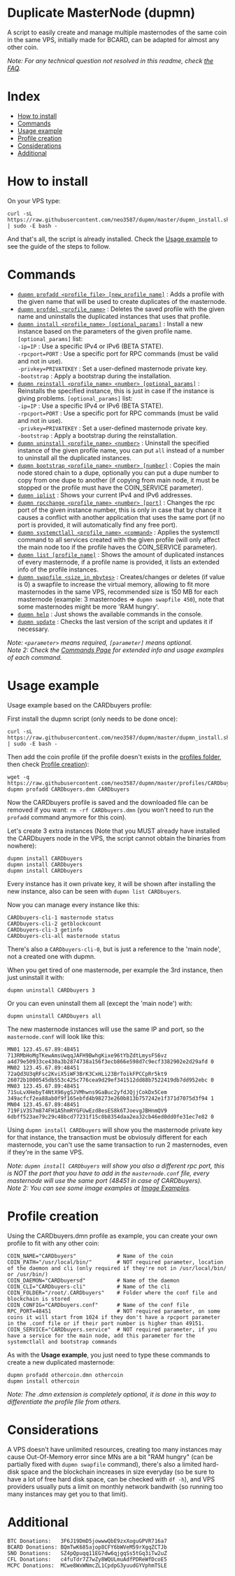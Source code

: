 # Duplicate MasterNode (dupmn)

A script to easily create and manage multiple masternodes of the same coin in the same VPS, initially made for BCARD, can be adapted for almost any other coin.

*Note: For any technical question not resolved in this readme, check <a href="https://github.com/neo3587/dupmn/wiki/FAQs">the FAQ</a>.*

# Index

- [How to install](#how-to-install)
- [Commands](#commands)
- [Usage example](#usage-example)
- [Profile creation](#profile-creation)
- [Considerations](#considerations)
- [Additional](#additional)

# <a name ="how-to-install"></a> How to install

On your VPS type:
```
curl -sL https://raw.githubusercontent.com/neo3587/dupmn/master/dupmn_install.sh | sudo -E bash -
```
And that's all, the script is already installed.
Check the [Usage example](#usage-example) to see the guide of the steps to follow.

# <a name ="commands"></a> Commands

- [`dupmn profadd <profile_file> [new_profile_name]`](https://github.com/neo3587/dupmn/wiki/Commands#dupmn-profadd-profile_file-profile_name) : Adds a profile with the given name that will be used to create duplicates of the masternode.
- [`dupmn profdel <profile_name>`](https://github.com/neo3587/dupmn/wiki/Commands#dupmn-profdel-prof_name) : Deletes the saved profile with the given name and uninstalls the duplicated instances that uses that profile.
- [`dupmn install <profile_name> [optional_params]`](https://github.com/neo3587/dupmn/wiki/Commands#dupmn-install-prof_name-params) : Install a new instance based on the parameters of the given profile name.
`[optional_params]` list:  
`-ip=IP` : Use a specific IPv4 or IPv6 (BETA STATE).  
`-rpcport=PORT` : Use a specific port for RPC commands (must be valid and not in use).  
`-privkey=PRIVATEKEY` : Set a user-defined masternode private key.  
`-bootstrap` : Apply a bootstrap during the installation.  
- [`dupmn reinstall <profile_name> <number> [optional_params]`](https://github.com/neo3587/dupmn/wiki/Commands#dupmn-reinstall-prof_name--params) : Reinstalls the specified instance, this is just in case if the instance is giving problems.
`[optional_params]` list:  
`-ip=IP` : Use a specific IPv4 or IPv6 (BETA STATE).  
`-rpcport=PORT` : Use a specific port for RPC commands (must be valid and not in use).  
`-privkey=PRIVATEKEY` : Set a user-defined masternode private key.  
`-bootstrap` : Apply a bootstrap during the reinstallation.  
- [`dupmn uninstall <profile_name> <number>`](https://github.com/neo3587/dupmn/wiki/Commands#dupmn-uninstall-prof_name-) : Uninstall the specified instance of the given profile name, you can put `all` instead of a number to uninstall all the duplicated instances.
- [`dupmn bootstrap <profile_name> <number> [number]`](https://github.com/neo3587/dupmn/wiki/Commands#dupmn-bootstrap-prof_name--number) : Copies the main node stored chain to a dupe, optionally you can put a dupe number to copy from one dupe to another (if copying from main node, it must be stopped or the profile must have the COIN_SERVICE parameter).
- [`dupmn iplist`](https://github.com/neo3587/dupmn/wiki/Commands#dupmn-iplist) : Shows your current IPv4 and IPv6 addresses.
- [`dupmn rpcchange <profile_name> <number> [port]`](https://github.com/neo3587/dupmn/wiki/Commands#dupmn-rpcchange-prof_name--port) : Changes the rpc port of the given instance number, this is only in case that by chance it causes a conflict with another application that uses the same port (if no port is provided, it will automatically find any free port).
- [`dupmn systemctlall <profile_name> <command>`](https://github.com/neo3587/dupmn/wiki/Commands#dupmn-systemctlall-prof_name-) : Applies the systemctl command to all services created with the given profile (will only affect the main node too if the profile haves the COIN_SERVICE parameter).
- [`dupmn list [profile_name]`](https://github.com/neo3587/dupmn/wiki/Commands#dupmn-list-prof_name) : Shows the amount of duplicated instances of every masternode, if a profile name is provided, it lists an extended info of the profile instances.
- [`dupmn swapfile <size_in_mbytes>`](https://github.com/neo3587/dupmn/wiki/Commands#dupmn-swapfile-size_in_mbytes) : Creates/changes or deletes (if value is 0) a swapfile to increase the virtual memory, allowing to fit more masternodes in the same VPS, recommended size is 150 MB for each masternode (example: 3 masternodes => `dupmn swapfile 450`), note that some masternodes might be more 'RAM hungry'.
- [`dupmn help`](https://github.com/neo3587/dupmn/wiki/Commands#dupmn-help) : Just shows the available commands in the console.
- [`dupmn update`](https://github.com/neo3587/dupmn/wiki/Commands#dupmn-update) : Checks the last version of the script and updates it if necessary.

*Note: `<parameter>` means required, `[parameter]` means optional.*  
*Note 2: Check the [Commands Page](https://github.com/neo3587/dupmn/wiki/Commands#dupmn-update) for extended info and usage examples of each command.*

# <a name ="usage-example"></a> Usage example

Usage example based on the CARDbuyers profile:

First install the dupmn script (only needs to be done once):
``` 
curl -sL https://raw.githubusercontent.com/neo3587/dupmn/master/dupmn_install.sh | sudo -E bash -
``` 
Then add the coin profile (if the profile doesn't exists in the [profiles folder](https://github.com/neo3587/dupmn/tree/master/profiles), then check [Profile creation](#profile-creation)):
```
wget -q https://raw.githubusercontent.com/neo3587/dupmn/master/profiles/CARDbuyers.dmn
dupmn profadd CARDbuyers.dmn CARDbuyers
```
Now the CARDbuyers profile is saved and the downloaded file can be removed if you want: `rm -rf CARDbuyers.dmn` (you won't need to run the `profadd` command anymore for this coin).

Let's create 3 extra instances (Note that you MUST already have installed the CARDbuyers node in the VPS, the script cannot obtain the binaries from nowhere):
```
dupmn install CARDbuyers 
dupmn install CARDbuyers 
dupmn install CARDbuyers 
```
Every instance has it own private key, it will be shown after installing the new instance, also can be seen with `dupmn list CARDbuyers`.

Now you can manage every instance like this:
```
CARDbuyers-cli-1 masternode status
CARDbuyers-cli-2 getblockcount
CARDbuyers-cli-3 getinfo
CARDbuyers-cli-all masternode status
```
There's also a `CARDbuyers-cli-0`, but is just a reference to the 'main node', not a created one with dupmn.

When you get tired of one masternode, per example the 3rd instance, then just uninstall it with:
```
dupmn uninstall CARDbuyers 3
```
Or you can even uninstall them all (except the 'main node') with:
```
dupmn uninstall CARDbuyers all
```
The new masternode instances will use the same IP and port, so the `masternode.conf` will look like this:
```
MN01 123.45.67.89:48451 713RMbHoMgTKewAmsUwqqJAFH9BwhgKixe96tYbZdtLmysFS6vz a4d79e50933ce430a3b2874738a156f3ecb866e598d7c9ecf3382902e2d29afd 0
MN02 123.45.67.89:48451 72aQd3U3qRFsc2KviX5iWF3BrK3CxHLi23BrToikFPCCpRr5kt9 26072b1000545db553c425c776cea9d29ef341512dd88b7522419db7dd952ebc 0
MN03 123.45.67.89:48451 71SuLvXHebyT4NtX96ygSJVMhwns9GaBuc2yfdJQjjCokDx5Cem 349acfcf2ea88ab0f9f165ebfd4b98273e260b813b757242e1f371d7075d3f94 1
MN04 123.45.67.89:48451 719FiV3S7m874FH1A5hmRYGFUwEzd8esES8k6TJoevgJBHnmQV9 6dbff523ae79c29c48bcd77231f15c0b8354daa2ea32cb46ed0dd0fe31ec7e82 0
```
Using `dupmn install CARDbuyers` will show you the masternode private key for that instance, the transaction must be obviosuly different for each masternode, you can't use the same transaction to run 2 masternodes, even if they're in the same VPS.

*Note: `dupmn install CARDbuyers` will show you also a different rpc port, this is NOT the port that you have to add in the `masternode.conf` file, every masternode will use the same port (48451 in case of CARDbuyers).*  
*Note 2: You can see some image examples at <a href="https://github.com/neo3587/dupmn/wiki/Image-Examples">Image Examples</a>.*

# <a name ="profile-creation"></a> Profile creation

Using the CARDbuyers.dmn profile as example, you can create your own profile to fit with any other coin:
```
COIN_NAME="CARDbuyers"             # Name of the coin
COIN_PATH="/usr/local/bin/"        # NOT required parameter, location of the daemon and cli (only required if they're not in /usr/local/bin/ or /usr/bin/)
COIN_DAEMON="CARDbuyersd"          # Name of the daemon
COIN_CLI="CARDbuyers-cli"          # Name of the cli
COIN_FOLDER="/root/.CARDbuyers"    # Folder where the conf file and blockchain is stored
COIN_CONFIG="CARDbuyers.conf"      # Name of the conf file
RPC_PORT=48451                     # NOT required parameter, on some coins it will start from 1024 if they don't have a rpcport parameter in the .conf file or if their port number is higher than 49151.
COIN_SERVICE="CARDbuyers.service"  # NOT required parameter, if you have a service for the main node, add this parameter for the systemctlall and bootstrap commands
```
As with the <b>Usage example</b>, you just need to type these commands to create a new duplicated masternode:
```
dupmn profadd othercoin.dmn othercoin
dupmn install othercoin
```

*Note: The .dmn extension is completely optional, it is done in this way to differentiate the profile file from others.*

# <a name ="considerations"></a> Considerations

A VPS doesn't have unlimited resources, creating too many instances may cause Out-Of-Memory error since MNs are a bit "RAM hungry" (can be partially fixed with `dupmn swapfile` command), there's also a limited hard-disk space and the blockchain increases in size everyday (so be sure to have a lot of free hard disk space, can be checked with `df -h`), and VPS providers usually puts a limit on monthly network bandwith (so running too many instances may get you to that limit).

# <a name ="additional"></a> Additional

```
BTC Donations:   3F6J19DmD5jowwwQbE9zxXoguGPVR716a7
BCARD Donations: BQmTwK685ajop8CFY6bWVeM59rXgqZCTJb
SNO Donations:   SZ4pQpuqq11EG7dw6qjgqSs5tGq3iTw2uZ
CFL Donations:   c4fuTdr7Z7wZy8WQULmuAdfPDReWfDcoE5
MCPC Donations:  MCwe8WxWNmcZL1CpdpG3yuudGYVphmTSLE
```
